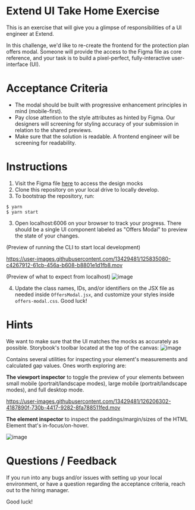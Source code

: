 # Extend UI Take Home Exercise

This is an exercise that will give you a glimpse of responsibilities of a UI engineer at Extend.

In this challenge, we'd like to re-create the frontend for the protection plan offers modal. Someone will provide the access to the Figma file as core reference, and your task is to build a pixel-perfect, fully-interactive user-interface (UI).

# Acceptance Criteria
- The modal should be built with progressive enhancement principles in mind (mobile-first).
- Pay close attention to the style attributes as hinted by Figma. Our designers will screening for styling accuracy of your submission in relation to the shared previews. 
- Make sure that the solution is readable. A frontend engineer will be screening for readability.

# Instructions

1. Visit the Figma file [here](https://www.figma.com/file/4QLFtykYdncfXgiRIpOjEm/Modal-Offer?node-id=0%3A1
) to access the design mocks
2. Clone this repository on your local drive to locally develop.
2. To bootstrap the repository, run:
```
$ yarn
$ yarn start
``` 
3. Open localhost:6006 on your browser to track your progress. There should be a single UI component labeled as "Offers Modal" to preview the state of your changes.

(Preview of running the CLI to start local development)

https://user-images.githubusercontent.com/13429481/125835080-c4267912-61cb-456a-b608-b8801e1d1fb8.mov

(Preview of what to expect from localhost)
![image](https://user-images.githubusercontent.com/13429481/126203953-55601cfd-dcaf-473d-94e0-369b7af2cfff.png)

4. Update the class names, IDs, and/or identifiers on the JSX file as needed inside `OffersModal.jsx`, and customize your styles inside `offers-modal.css`. Good luck!

# Hints

We want to make sure that the UI matches the mocks as accurately as possible. Storybook's toolbar located at the top of the canvas:
![image](https://user-images.githubusercontent.com/13429481/126205939-3711247a-97f9-4afa-8e04-88edd4608de6.png)

Contains several utilities for inspecting your element's measurements and calculated gap values. Ones worth exploring are:

**The viewport inspector** to toggle the preview of your elements between small mobile (portrait/landscape modes), large mobile (portrait/landscape modes), and full desktop mode.

https://user-images.githubusercontent.com/13429481/126206302-4187890f-730b-4417-9282-8fa788511fed.mov

**The element inspector** to inspect the paddings/margin/sizes of the HTML Element that's in-focus/on-hover.

![image](https://user-images.githubusercontent.com/13429481/126206627-a50e38da-2a37-48b8-bc26-a3bdf37e67ae.png)



# Questions / Feedback

If you run into any bugs and/or issues with setting up your local environment, or have a question regarding the acceptance criteria, reach out to the hiring manager.

Good luck!
